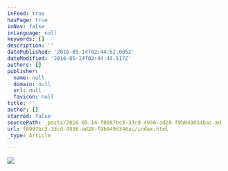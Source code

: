 ```yaml
---
inFeed: true
hasPage: true
inNav: false
inLanguage: null
keywords: []
description: ''
datePublished: '2016-05-14T02:44:52.005Z'
dateModified: '2016-05-14T02:44:44.517Z'
authors: []
publisher:
  name: null
  domain: null
  url: null
  favicon: null
title: ''
author: []
starred: false
sourcePath: _posts/2016-05-14-f0997bc3-33cd-4936-ad28-f9b049d346ac.md
url: f0997bc3-33cd-4936-ad28-f9b049d346ac/index.html
_type: Article

---
```

![](https://the-grid-user-content.s3-us-west-2.amazonaws.com/02be8167-eefb-49bc-9eaa-667e0b05116f.jpg)